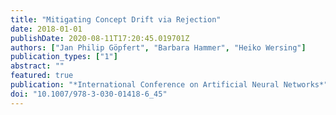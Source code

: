 ```yaml
---
title: "Mitigating Concept Drift via Rejection"
date: 2018-01-01
publishDate: 2020-08-11T17:20:45.019701Z
authors: ["Jan Philip Göpfert", "Barbara Hammer", "Heiko Wersing"]
publication_types: ["1"]
abstract: ""
featured: true
publication: "*International Conference on Artificial Neural Networks*"
doi: "10.1007/978-3-030-01418-6_45"
---
```


